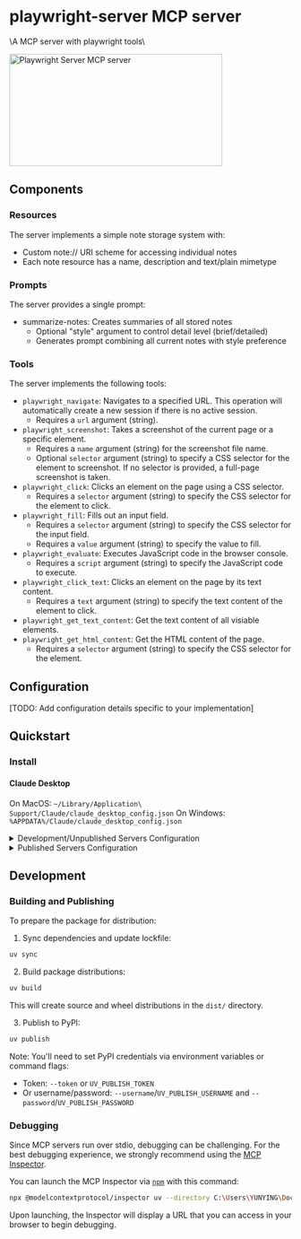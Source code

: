 # playwright-server MCP server

\A MCP server with playwright tools\

<a href="https://glama.ai/mcp/servers/c50bsocgzb"><img width="380" height="200" src="https://glama.ai/mcp/servers/c50bsocgzb/badge" alt="Playwright Server MCP server" /></a>

## Components

### Resources

The server implements a simple note storage system with:
- Custom note:// URI scheme for accessing individual notes
- Each note resource has a name, description and text/plain mimetype

### Prompts

The server provides a single prompt:
- summarize-notes: Creates summaries of all stored notes
  - Optional "style" argument to control detail level (brief/detailed)
  - Generates prompt combining all current notes with style preference

### Tools

The server implements the following tools:
- `playwright_navigate`: Navigates to a specified URL. This operation will automatically create a new session if there is no active session.
  - Requires a `url` argument (string).
- `playwright_screenshot`: Takes a screenshot of the current page or a specific element.
  - Requires a `name` argument (string) for the screenshot file name.
  - Optional `selector` argument (string) to specify a CSS selector for the element to screenshot. If no selector is provided, a full-page screenshot is taken.
- `playwright_click`: Clicks an element on the page using a CSS selector.
  - Requires a `selector` argument (string) to specify the CSS selector for the element to click.
- `playwright_fill`: Fills out an input field.
  - Requires a `selector` argument (string) to specify the CSS selector for the input field.
  - Requires a `value` argument (string) to specify the value to fill.
- `playwright_evaluate`: Executes JavaScript code in the browser console.
  - Requires a `script` argument (string) to specify the JavaScript code to execute.
- `playwright_click_text`: Clicks an element on the page by its text content.
  - Requires a `text` argument (string) to specify the text content of the element to click.
- `playwright_get_text_content`: Get the text content of all visiable elements.
- `playwright_get_html_content`: Get the HTML content of the page.
  - Requires a `selector` argument (string) to specify the CSS selector for the element.

## Configuration

[TODO: Add configuration details specific to your implementation]

## Quickstart

### Install

#### Claude Desktop

On MacOS: `~/Library/Application\ Support/Claude/claude_desktop_config.json`
On Windows: `%APPDATA%/Claude/claude_desktop_config.json`

<details>
  <summary>Development/Unpublished Servers Configuration</summary>
  ```
  "mcpServers": {
    "playwright-server": {
      "command": "uv",
      "args": [
        "--directory",
        "C:\Users\xxxxx\Documents\project\python\mcp\playwright-server",
        "run",
        "playwright-server"
      ]
    }
  }
  ```
</details>

<details>
  <summary>Published Servers Configuration</summary>
  ```
  "mcpServers": {
    "playwright-server": {
      "command": "uvx",
      "args": [
        "playwright-server"
      ]
    }
  }
  ```
</details>

## Development

### Building and Publishing

To prepare the package for distribution:

1. Sync dependencies and update lockfile:
```bash
uv sync
```

2. Build package distributions:
```bash
uv build
```

This will create source and wheel distributions in the `dist/` directory.

3. Publish to PyPI:
```bash
uv publish
```

Note: You'll need to set PyPI credentials via environment variables or command flags:
- Token: `--token` or `UV_PUBLISH_TOKEN`
- Or username/password: `--username`/`UV_PUBLISH_USERNAME` and `--password`/`UV_PUBLISH_PASSWORD`

### Debugging

Since MCP servers run over stdio, debugging can be challenging. For the best debugging
experience, we strongly recommend using the [MCP Inspector](https://github.com/modelcontextprotocol/inspector).


You can launch the MCP Inspector via [`npm`](https://docs.npmjs.com/downloading-and-installing-node-js-and-npm) with this command:

```bash
npx @modelcontextprotocol/inspector uv --directory C:\Users\YUNYING\Documents\project\python\mcp\playwright-server run playwright-server
```


Upon launching, the Inspector will display a URL that you can access in your browser to begin debugging.
